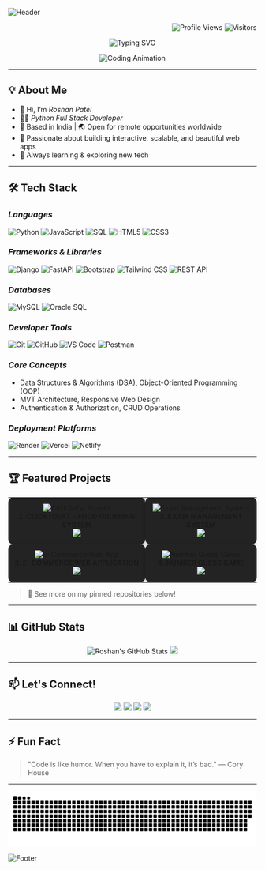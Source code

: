 <!--
Roshan Patel - Python Full Stack Developer | Professional GitHub Profile README
-->

<!-- Gradient Header Banner -->
![Header](https://capsule-render.vercel.app/api?type=waving&color=0:1e3c72,100:2a5298&height=250&section=header&text=Roshan%20Patel%20%7C%20Python%20Full%20Stack%20Developer&fontSize=30&fontColor=fff&animation=fadeIn)

<!-- Badges: Visitor Counter + Profile Views -->
<p align="right">
  <img src="https://komarev.com/ghpvc/?username=roshan7600&label=Profile%20Views&color=36BCF7&style=flat" alt="Profile Views" />
  <img src="https://visitor-badge.laobi.icu/badge?page_id=roshan7600.roshan7600" alt="Visitors" />
</p>

<!-- Typing Animation -->
<p align="center">
  <img src="https://readme-typing-svg.demolab.com?font=Fira+Code&size=28&pause=1000&color=36BCF7&center=true&vCenter=true&width=650&lines=Hi%2C+I'm+Roshan+Patel!;Python+Full+Stack+Developer;Building+Modern+Web+%26+Cloud+Apps;Let's+Create+Something+Amazing+Together!+%F0%9F%9A%80" alt="Typing SVG" />
</p>

<!-- Coding GIF -->
<p align="center">
  <img src="https://media.giphy.com/media/qgQUggAC3Pfv687qPC/giphy.gif" width="350" alt="Coding Animation"/>
</p>

---

## 💡 About Me

- 👋 Hi, I’m *Roshan Patel*
- 🧑‍💻 *Python Full Stack Developer*
- 📍 Based in India | 🌏 Open for remote opportunities worldwide
- 🎨 Passionate about building interactive, scalable, and beautiful web apps
- 🚀 Always learning & exploring new tech

---

## 🛠 Tech Stack

### *Languages*
<p>
  <img src="https://cdn.jsdelivr.net/gh/devicons/devicon/icons/python/python-original.svg" width="40" title="Python"/>
  <img src="https://cdn.jsdelivr.net/gh/devicons/devicon/icons/javascript/javascript-original.svg" width="40" title="JavaScript"/>
  <img src="https://cdn.jsdelivr.net/gh/devicons/devicon/icons/mysql/mysql-original.svg" width="40" title="SQL"/>
  <img src="https://cdn.jsdelivr.net/gh/devicons/devicon/icons/html5/html5-original.svg" width="40" title="HTML5"/>
  <img src="https://cdn.jsdelivr.net/gh/devicons/devicon/icons/css3/css3-original.svg" width="40" title="CSS3"/>
</p>

### *Frameworks & Libraries*
<p>
  <img src="https://cdn.jsdelivr.net/gh/devicons/devicon/icons/django/django-plain.svg" width="40" title="Django"/>
  <img src="https://cdn.jsdelivr.net/gh/devicons/devicon/icons/fastapi/fastapi-original.svg" width="40" title="FastAPI"/>
  <img src="https://cdn.jsdelivr.net/gh/devicons/devicon/icons/bootstrap/bootstrap-original.svg" width="40" title="Bootstrap"/>
  <img src="https://img.shields.io/badge/Tailwind_CSS-38B2AC?style=for-the-badge&logo=tailwind-css&logoColor=white" height="32" title="Tailwind CSS"/>
  <img src="https://img.shields.io/badge/REST%20API-%23007d8a.svg?style=for-the-badge&logo=api&logoColor=white" height="32" title="REST API"/>
</p>

### *Databases*
<p>
  <img src="https://cdn.jsdelivr.net/gh/devicons/devicon/icons/mysql/mysql-original.svg" width="40" title="MySQL"/>
  <img src="https://img.shields.io/badge/Oracle_SQL-F80000?style=for-the-badge&logo=oracle&logoColor=white" height="32" title="Oracle SQL"/>
</p>

### *Developer Tools*
<p>
  <img src="https://cdn.jsdelivr.net/gh/devicons/devicon/icons/git/git-original.svg" width="40" title="Git"/>
  <img src="https://cdn.jsdelivr.net/gh/devicons/devicon/icons/github/github-original.svg" width="40" title="GitHub"/>
  <img src="https://cdn.jsdelivr.net/gh/devicons/devicon/icons/vscode/vscode-original.svg" width="40" title="VS Code"/>
  <img src="https://img.shields.io/badge/Postman-FF6C37?style=for-the-badge&logo=postman&logoColor=white" height="32" title="Postman"/>
</p>

### *Core Concepts*
- Data Structures & Algorithms (DSA), Object-Oriented Programming (OOP)
- MVT Architecture, Responsive Web Design
- Authentication & Authorization, CRUD Operations

### *Deployment Platforms*
<p>
  <img src="https://img.shields.io/badge/Render-46E3B7?style=for-the-badge&logo=render&logoColor=white" height="32" title="Render"/>
  <img src="https://img.shields.io/badge/Vercel-000000?style=for-the-badge&logo=vercel&logoColor=white" height="32" title="Vercel"/>
  <img src="https://img.shields.io/badge/Netlify-00C7B7?style=for-the-badge&logo=netlify&logoColor=white" height="32" title="Netlify"/>
</p>

---

## 🏆 Featured Projects

<table>
  <tr>
    <td align="center" style="background:#232323; border-radius:10px; box-shadow:0 2px 10px #0003;padding:12px;">
      <img src="https://static.vecteezy.com/system/resources/previews/002/001/840/non_2x/food-delivery-service-design-vector.jpg" width="220" alt="ClickToEat Project"/><br>
      <b>1. CLICKTOEAT – FOOD ORDERING SYSTEM</b><br>
      <a href="https://clicktoeat.onrender.com"><img src="https://img.shields.io/badge/Live%20Demo-Click%20Here-brightgreen?style=flat-square" /></a>
    </td>
    <td align="center" style="background:#232323; border-radius:10px; box-shadow:0 2px 10px #0003;padding:12px;">
      <img src="https://blog.talview.com/hubfs/ae882926-bcb3-4b39-8163-57c0e0baf59a.webp" width="220" alt="Exam Management System"/><br>
      <b>2. EXAM MANAGEMENT SYSTEM</b><br>
      <a href="https://exam-management-system-w752.onrender.com"><img src="https://img.shields.io/badge/Live%20Demo-Click%20Here-brightgreen?style=flat-square" /></a>
    </td>
  </tr>
  <tr>
    <td align="center" style="background:#232323; border-radius:10px; box-shadow:0 2px 10px #0003;padding:12px;">
      <img src="https://cdn.pixabay.com/photo/2024/05/10/09/05/e-commerce-8752533_1280.jpg" width="220" alt="E-Commerce Web App"/><br>
      <b>3. E-COMMERCE WEB APPLICATION</b><br>
      <a href="https://e-commerce-website-075g.onrender.com"><img src="https://img.shields.io/badge/Live%20Demo-Click%20Here-brightgreen?style=flat-square" /></a>
    </td>
    <td align="center" style="background:#232323; border-radius:10px; box-shadow:0 2px 10px #0003;padding:12px;">
      <img src="https://i.pinimg.com/originals/2e/e9/62/2ee9625a733381b5f2cfb4123ecb7d3d.png" width="220" alt="Number Guess Game"/><br>
      <b>4. NUMBER GUESS GAME</b><br>
      <a href="https://django-number-guess-game.onrender.com"><img src="https://img.shields.io/badge/Live%20Demo-Click%20Here-brightgreen?style=flat-square" /></a>
    </td>
  </tr>
</table>

> 📌 See more on my pinned repositories below!

---

## 📊 GitHub Stats

<p align="center">
  <img src="https://github-readme-stats.vercel.app/api?username=roshan7600&show_icons=true&theme=tokyonight" alt="Roshan's GitHub Stats" height="160"/>
<img src="https://github-readme-stats.vercel.app/api/top-langs/?username=roshan7600&layout=compact&theme=tokyonight" height="160"/>

</p>


---

## 📫 Let's Connect!

<p align="center">
  <a href="mailto:roshanpatel31296@gmail.com"><img src="https://img.shields.io/badge/Email-roshanpatel31296@gmail.com-blue?style=for-the-badge&logo=gmail"></a>
  <a href="https://www.linkedin.com/in/roshan-patel-9bb055268/"><img src="https://img.shields.io/badge/LinkedIn-roshan--patel--9bb055268-blue?style=for-the-badge&logo=linkedin"></a>
  <a href="https://github.com/roshan7600"><img src="https://img.shields.io/badge/GitHub-roshan7600-black?style=for-the-badge&logo=github"></a>
  <a href="https://www.hackerrank.com/profile/roshanpatel31296"><img src="https://img.shields.io/badge/HackerRank-roshanpatel31296-2EC866?style=for-the-badge&logo=hackerrank&logoColor=white"></a>
</p>

---

## ⚡ Fun Fact

> "Code is like humor. When you have to explain it, it’s bad." — Cory House

---

<p align="center">
  <picture>
    <source media="(prefers-color-scheme: dark)" srcset="https://github.com/roshan7600/roshan7600/blob/output/github-snake-dark.svg">
    <source media="(prefers-color-scheme: light)" srcset="https://github.com/roshan7600/roshan7600/blob/output/github-snake.svg">
    <img alt="GitHub Snake Animation" src="https://github.com/roshan7600/roshan7600/blob/output/github-snake.svg">
  </picture>
</p>



<!-- Gradient Footer Banner -->
![Footer](https://capsule-render.vercel.app/api?type=waving&color=0:2a5298,100:1e3c72&height=150&section=footer)
